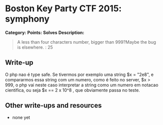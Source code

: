 # Boston Key Party CTF 2015: symphony

**Category:** 
**Points:** 
**Solves** 
**Description:**

> A less than four characters number, bigger than 999?Maybe the bug is elsewhere. : 25

## Write-up

O php nao é type safe. Se tivermos por exemplo uma string $x = "2e8", e compararmos essa string com um numero, como é feito no server, $x > 999, o php vai neste caso interpretar a string como um numero em notacao cientifica, ou seja $x == 2 x 10^8 , que obviamente passa no teste.

## Other write-ups and resources

* none yet
